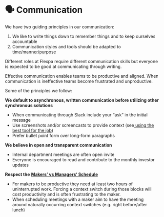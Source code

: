 # 🗣 Communication

We have two guiding principles in our communication:

1. We like to write things down to remember things and to keep ourselves accountable
2. Communication styles and tools should be adapted to time/manner/purpose

Different roles at Flexpa require different communication skills but everyone is expected to be good at communicating through writing.

Effective communication enables teams to be productive and aligned. When communication is ineffective teams become frustrated and unproductive.

Some of the principles we follow:

**We default to asynchronous, written communication before utilizing other synchronous solutions**&#x20;

* When communicating through Slack include your “ask” in the initial message
* Use screenshots and/or screencasts to provide context (see[ using the best tool for the job](https://docs.google.com/document/d/1gkBcnlk5A9a5PQB1AaFFvMKFKVIHvWJeGEFMuB5\_zvk/edit))
* Prefer bullet point form over long-form paragraphs

**We believe in open and transparent communication**

* Internal department meetings are often open invite&#x20;
* Everyone is encouraged to read and contribute to the monthly investor updates

**Respect the** [**Makers’ vs Managers’ Schedule**](http://www.paulgraham.com/makersschedule.html)&#x20;

* For makers to be productive they need at least two hours of uninterrupted work. Forcing a context switch during those blocks will cost productivity and is often frustrating to the maker.
* When scheduling meetings with a maker aim to have the meeting around naturally occurring context switches (e.g. right before/after lunch)

